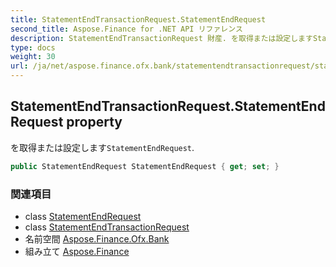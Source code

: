 ```yaml
---
title: StatementEndTransactionRequest.StatementEndRequest
second_title: Aspose.Finance for .NET API リファレンス
description: StatementEndTransactionRequest 財産. を取得または設定しますStatementEndRequest.
type: docs
weight: 30
url: /ja/net/aspose.finance.ofx.bank/statementendtransactionrequest/statementendrequest/
---
```

## StatementEndTransactionRequest.StatementEndRequest property

を取得または設定します`StatementEndRequest`.

```csharp
public StatementEndRequest StatementEndRequest { get; set; }
```

### 関連項目

* class [StatementEndRequest](../../statementendrequest/)
* class [StatementEndTransactionRequest](../)
* 名前空間 [Aspose.Finance.Ofx.Bank](../../statementendtransactionrequest/)
* 組み立て [Aspose.Finance](../../../)


